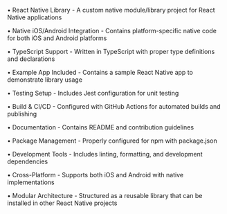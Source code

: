 
• React Native Library - A custom native module/library project for React Native applications

• Native iOS/Android Integration - Contains platform-specific native code for both iOS and Android platforms

• TypeScript Support - Written in TypeScript with proper type definitions and declarations

• Example App Included - Contains a sample React Native app to demonstrate library usage

• Testing Setup - Includes Jest configuration for unit testing

• Build & CI/CD - Configured with GitHub Actions for automated builds and publishing

• Documentation - Contains README and contribution guidelines

• Package Management - Properly configured for npm with package.json

• Development Tools - Includes linting, formatting, and development dependencies

• Cross-Platform - Supports both iOS and Android with native implementations

• Modular Architecture - Structured as a reusable library that can be installed in other React Native projects
